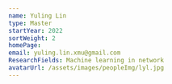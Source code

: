 ```yaml
---
name: Yuling Lin
type: Master
startYear: 2022
sortWeight: 2
homePage: 
email: yuling.lin.xmu@gmail.com
ResearchFields: Machine learning in network
avatarUrl: /assets/images/peopleImg/lyl.jpg
---
```


